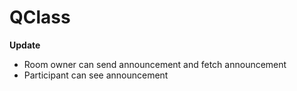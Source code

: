 # QClass
**Update**
- Room owner can send announcement and fetch announcement
- Participant can see announcement
